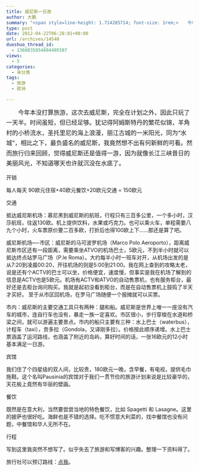 ```yaml
---
title: 威尼斯一日游
author: 大鹏
summary: "<span style=line-height: 1.714285714; font-size: 1rem;>　　今年本没打算旅游，这次去威尼斯，完全在计划之外，因此只玩了一天半。时间虽短，但已经足够。犹记得阿姆斯特丹的繁花似锦，羊角村的小桥流水，圣托里尼的海上浪漫，丽江古城的一米阳光，同为“水城”，相比之下，最负盛名的威尼斯，我竟然想不出有何新鲜的可看。然而旅行归来回顾，觉得威尼斯还是值得一游，因为就像长江三峡昔日的美丽风光，不知道哪天也许就沉没在水底了。</span>"
type: post
date: 2012-04-22T06:28:01+00:00
url: /archives/14540
duoshuo_thread_id:
  - 1360835854884405507
views:
  - 5
categories:
  - 未分类
tags:
  - 旅游
  - 欧洲

---
```

<span style="line-height: 1.714285714; font-size: 1rem;">　　今年本没打算旅游，这次去威尼斯，完全在计划之外，因此只玩了一天半。时间虽短，但已经足够。犹记得阿姆斯特丹的繁花似锦，羊角村的小桥流水，圣托里尼的海上浪漫，丽江古城的一米阳光，同为“水城”，相比之下，最负盛名的威尼斯，我竟然想不出有何新鲜的可看。然而旅行归来回顾，觉得威尼斯还是值得一游，因为就像长江三峡昔日的美丽风光，不知道哪天也许就沉没在水底了。</span>

开销

每人每天 90欧元住宿+40欧元餐饮+20欧元交通 = 150欧元

交通

抵达威尼斯机场：慕尼黑到威尼斯的航班，行程只有三百多公里，一个多小时，汉莎航班，往返130欧。机上提供饮料，水果或巧克力。也可以乘火车，单程需要八九个小时，火车票原价要二百多欧，打折后也得100欧上下……那还是算了吧。

威尼斯机场&#8212;-市区：威尼斯的马可波罗机场（Marco Polo Aeroporto），距离威尼斯市区还有一段距离，需要乘坐ATVO的机场巴士，5欧元，不到半小时就可以抵达终点站罗马广场（P.le Roma）。大约每半小时一班车对开，从机场出发的是从7:20到凌晨00:20，开往机场的则是5:00到21:00。我在网上查到的攻略太老，说是还有个ACTV的巴士可以坐，价格便宜，速度慢，但事实是我在机场了解到的信息是ACTV也是5欧元。机场有ACTV和ATVO的自动售票机，也有服务柜台，最好还是去柜台询问购买。我就是起初没看到柜台，而是在自动售票机上鼓捣了半天才买好。 至于从市区回机场，在罗马广场随便一个报摊就可以买票。

市内：威尼斯的主要交通工具只有两种：腿和船。威尼斯是世界上唯一一座没有汽车的城市，连自行车也没有，暴走一族一定喜欢。市区很小，步行穿梭在水道和桥梁之间，就可以游遍主要景点。市内的船只主要有三种：水上巴士（waterbus），计程车（taxi），贡多拉（Gondola，又译刚多拉）。价格按此顺序递增。水上巴士票涵盖了运河路线，也涵盖了附近的岛屿，算好时间的话，一张16欧元的12小时基本满足一日游。

宾馆

我们住了个四星级的双人间，比较贵，180欧元一晚，含早餐，有电视，提供毛巾拖鞋。这个名叫Pausinia的宾馆对于我们一贯节俭的旅游计划来说是比较豪华的，天花板上竟然有华丽的壁画。

餐饮

既然是在意大利，当然要尝尝当地的特色餐饮，比如 Spagetti 和 Lasagne。这里的披萨也很好吃。海鲜也是不错的选择。吃不惯意大利菜的，找中餐馆也没有问题，中餐馆和华人无所不在。

行程

写到这里我突然不想写了。似乎失去了旅游和写博客的兴趣。整理一下资料得了。

旅行社可以预订路线：[点我][1]。

 [1]: http://www.tours-italy.com/venice-walking_tours-venice_italy_walking_tours.htm
